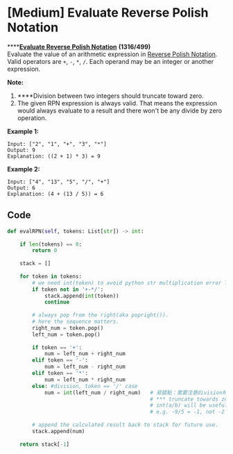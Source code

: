 # \[Medium\] Evaluate Reverse Polish Notation

\*\*\*\*[**Evaluate Reverse Polish Notation**](https://leetcode.com/problems/evaluate-reverse-polish-notation/) **\(1316/499\)**  
Evaluate the value of an arithmetic expression in [Reverse Polish Notation](http://en.wikipedia.org/wiki/Reverse_Polish_notation).  
Valid operators are `+`, `-`, `*`, `/`. Each operand may be an integer or another expression.  
  
**Note:**  
1. ****Division between two integers should truncate toward zero.  
2. The given RPN expression is always valid. That means the expression would always evaluate to a result and there won't be any divide by zero operation.

**Example 1:**

```text
Input: ["2", "1", "+", "3", "*"]
Output: 9
Explanation: ((2 + 1) * 3) = 9
```

**Example 2:**

```text
Input: ["4", "13", "5", "/", "+"]
Output: 6
Explanation: (4 + (13 / 5)) = 6
```

## Code

```python
def evalRPN(self, tokens: List[str]) -> int:
    
    if len(tokens) == 0:
        return 0
    
    stack = [] 
    
    for token in tokens:
        # we need int(token) to avoid python str multiplication error later on.
        if token not in '+-*/':
            stack.append(int(token))
            continue
        
        # always pop from the right(aka popright()).
        # here the sequence matters.
        right_num = token.pop()
        left_num = token.pop()
        
        if token == '+':
            num = left_num + right_num
        elif token == '-':
            num = left_num - right_num
        elif token == '*':
            num = left_num * right_num
        else: #division, token == '/' case
            num = int(left_num / right_num)   # 易錯點：需要注意division時rounding問題，
                                              # *** truncate towards zero 
                                              # int(a/b) will be useful 
                                              # e.g. -9/5 = -1, not -2 in this case.
                                              
        # append the calculated result back to stack for future use.
        stack.append(num)
    
    return stack[-1]
```

